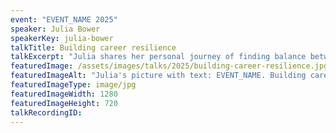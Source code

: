 ```yaml
---
event: "EVENT_NAME 2025"
speaker: Julia Bower
speakerKey: julia-bower
talkTitle: Building career resilience
talkExcerpt: "Julia shares her personal journey of finding balance between professional and personal life while working full time and co-founding a startup. This talk covers the importance of recognising personal limits, making strategic career choices, and the growing role of Fractional work in achieving resilience and fulfilment."
featuredImage: /assets/images/talks/2025/building-career-resilience.jpg
featuredImageAlt: "Julia's picture with text: EVENT_NAME. Building career resilience. A talk by Julia Bower, Co-Founder @ The Fractional Directory & Engineer @ Serko"
featuredImageType: image/jpg
featuredImageWidth: 1280
featuredImageHeight: 720
talkRecordingID:
---
```

